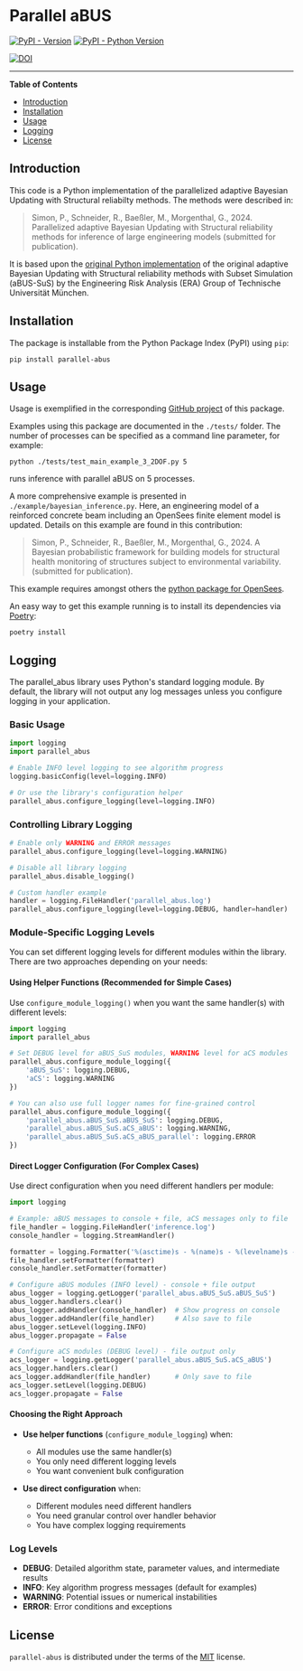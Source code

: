 # Parallel aBUS

[![PyPI - Version](https://img.shields.io/pypi/v/parallel-abus.svg)](https://pypi.org/project/parallel-abus)
[![PyPI - Python Version](https://img.shields.io/pypi/pyversions/parallel-abus.svg)](https://pypi.org/project/parallel-abus)

[![DOI](https://zenodo.org/badge/784155811.svg)](https://zenodo.org/doi/10.5281/zenodo.10948540)

-----

**Table of Contents**

- [Introduction](#introduction)
- [Installation](#installation)
- [Usage](#usage)
- [Logging](#logging)
- [License](#license)

## Introduction

This code is a Python implementation of the parallelized adaptive Bayesian Updating with Structural reliabilty methods. The methods were described in:

> Simon, P., Schneider, R., Baeßler, M., Morgenthal, G., 2024. Parallelized adaptive Bayesian Updating with Structural reliability methods for inference of large engineering models (submitted for publication).

It is based upon the [original Python implementation](https://www.cee.ed.tum.de/era/software/bayesian/abus/) of the original adaptive Bayesian Updating with Structural reliability methods with Subset Simulation (aBUS-SuS) by the Engineering Risk Analysis (ERA) Group of Technische Universität München.


## Installation

The package is installable from the Python Package Index (PyPI) using `pip`:

```console
pip install parallel-abus
```

## Usage

Usage is exemplified in the corresponding [GitHub project](https://github.com/BAMresearch/parallel-abus) of this package.

Examples using this package are documented in the `./tests/` folder. The number of processes can be specified as a command line parameter, for example:

```console
python ./tests/test_main_example_3_2DOF.py 5
```
runs inference with parallel aBUS on 5 processes.


A more comprehensive example is presented in `./example/bayesian_inference.py`. Here, an engineering model of a reinforced concrete beam including an OpenSees finite element model is updated. Details on this example are found in this contribution:

> Simon, P., Schneider, R., Baeßler, M., Morgenthal, G., 2024. A Bayesian probabilistic framework for building models for structural health monitoring of structures subject to environmental variability. (submitted for publication).

This example requires amongst others the [python package for OpenSees](https://openseespydoc.readthedocs.io/en/latest/index.html).

An easy way to get this example running is to install its dependencies via [Poetry](https://python-poetry.org/):

```console
poetry install
```

## Logging

The parallel_abus library uses Python's standard logging module. By default, the library will not output any log messages unless you configure logging in your application.

### Basic Usage

```python
import logging
import parallel_abus

# Enable INFO level logging to see algorithm progress
logging.basicConfig(level=logging.INFO)

# Or use the library's configuration helper
parallel_abus.configure_logging(level=logging.INFO)
```

### Controlling Library Logging

```python
# Enable only WARNING and ERROR messages
parallel_abus.configure_logging(level=logging.WARNING)

# Disable all library logging
parallel_abus.disable_logging()

# Custom handler example
handler = logging.FileHandler('parallel_abus.log')
parallel_abus.configure_logging(level=logging.DEBUG, handler=handler)
```

### Module-Specific Logging Levels

You can set different logging levels for different modules within the library. There are two approaches depending on your needs:

#### Using Helper Functions (Recommended for Simple Cases)

Use `configure_module_logging()` when you want the same handler(s) with different levels:

```python
import logging
import parallel_abus

# Set DEBUG level for aBUS_SuS modules, WARNING level for aCS modules
parallel_abus.configure_module_logging({
    'aBUS_SuS': logging.DEBUG,
    'aCS': logging.WARNING
})

# You can also use full logger names for fine-grained control
parallel_abus.configure_module_logging({
    'parallel_abus.aBUS_SuS.aBUS_SuS': logging.DEBUG,
    'parallel_abus.aBUS_SuS.aCS_aBUS': logging.WARNING,
    'parallel_abus.aBUS_SuS.aCS_aBUS_parallel': logging.ERROR
})
```

#### Direct Logger Configuration (For Complex Cases)

Use direct configuration when you need different handlers per module:

```python
import logging

# Example: aBUS messages to console + file, aCS messages only to file
file_handler = logging.FileHandler('inference.log')
console_handler = logging.StreamHandler()

formatter = logging.Formatter('%(asctime)s - %(name)s - %(levelname)s - %(message)s')
file_handler.setFormatter(formatter)
console_handler.setFormatter(formatter)

# Configure aBUS modules (INFO level) - console + file output
abus_logger = logging.getLogger('parallel_abus.aBUS_SuS.aBUS_SuS')
abus_logger.handlers.clear()
abus_logger.addHandler(console_handler)  # Show progress on console
abus_logger.addHandler(file_handler)     # Also save to file
abus_logger.setLevel(logging.INFO)
abus_logger.propagate = False

# Configure aCS modules (DEBUG level) - file output only
acs_logger = logging.getLogger('parallel_abus.aBUS_SuS.aCS_aBUS')
acs_logger.handlers.clear()
acs_logger.addHandler(file_handler)      # Only save to file
acs_logger.setLevel(logging.DEBUG)
acs_logger.propagate = False
```

#### Choosing the Right Approach

- **Use helper functions** (`configure_module_logging`) when:
  - All modules use the same handler(s)
  - You only need different logging levels
  - You want convenient bulk configuration

- **Use direct configuration** when:
  - Different modules need different handlers
  - You need granular control over handler behavior
  - You have complex logging requirements

### Log Levels

- **DEBUG**: Detailed algorithm state, parameter values, and intermediate results
- **INFO**: Key algorithm progress messages (default for examples)
- **WARNING**: Potential issues or numerical instabilities
- **ERROR**: Error conditions and exceptions

## License

`parallel-abus` is distributed under the terms of the [MIT](https://spdx.org/licenses/MIT.html) license.

